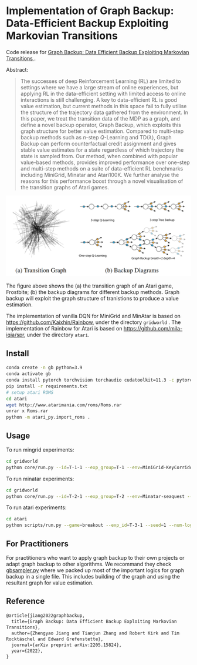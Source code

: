 # Implementation of Graph Backup: Data-Efficient Backup Exploiting Markovian Transitions 
Code release for [Graph Backup: Data Efficient Backup Exploiting Markovian Transitions ](https://arxiv.org/abs/2205.15824).

Abstract:
> The successes of deep Reinforcement Learning (RL) are limited to settings where we have a large stream of online experiences, but applying RL in the data-efficient setting with limited access to online interactions is still challenging. A key to data-efficient RL is good value estimation, but current methods in this space fail to fully utilise the structure of the trajectory data gathered from the environment. In this paper, we treat the transition data of the MDP as a graph, and define a novel backup operator, Graph Backup, which exploits this graph structure for better value estimation. Compared to multi-step backup methods such as $n$-step $Q$-Learning and TD($\lambda$), Graph Backup can perform counterfactual credit assignment and gives stable value estimates for a state regardless of which trajectory the state is sampled from. Our method, when combined with popular value-based methods, provides improved performance over one-step and multi-step methods on a suite of data-efficient RL benchmarks including MiniGrid, Minatar and Atari100K. We further analyse the reasons for this performance boost through a novel visualisation of the transition graphs of Atari games. 

![introimg](img/intro.png)

The figure above shows the (a) the transition graph of an Atari game, Frostbite; (b) the backup diagrams for different backup methods. Graph backup will exploit the graph structure of tranistions to produce a value estimation.


The implementation of vanilla DQN for MiniGrid and MinAtar is based on https://github.com/Kaixhin/Rainbow, under the directory `gridworld` .
The implementation of Rainbow for Atari is based on https://github.com/mila-iqia/spr, under the directory `atari`.

## Install
```bash
conda create -n gb python=3.9
conda activate gb
conda install pytorch torchvision torchaudio cudatoolkit=11.3 -c pytorch
pip install -r requirements.txt
# setup atari ROMS
cd atari
wget http://www.atarimania.com/roms/Roms.rar
unrar x Roms.rar
python -m atari_py.import_roms .
```

## Usage

To run mingrid experiments:

```bash
cd gridworld
python core/run.py --id=T-1-1 --exp_group=T-1 --env=MiniGrid-KeyCorridorS3R1-v0 --num_steps 100000 --seed=1 --disable_noisy --disable_dist --priority-exponent=0.0 --disable_duelling --disable_noisy --distill_steps=1 --buffer_sample=uniform --initialization=distilled --multi-step=10 --backup_target=graph-limited --buffer_key=transition --branching_limit=50 --backup_target_update --discount=0.95 --learning-rate=0.001
```

To run minatar experiments:
```bash
cd gridworld
python core/run.py --id=T-2-1 --exp_group=T-2 --env=Minatar-seaquest --num_steps 100000 --seed=1 --disable_noisy --disable_dist --priority-exponent=0.0 --disable_duelling --disable_noisy --distill_steps=1 --buffer_sample=uniform --initialization=distilled --multi-step=5 --backup_target=graph-limited --buffer_key=transition --branching_limit=20 --backup_target_update --hidden-size=256 --learning-rate=0.000065 --learn-start=1600 --target-update=8000 --replay-frequency=4
```

To run atari experiments:
```bash
cd atari 
python scripts/run.py --game=breakout --exp_id=T-3-1 --seed=1 --num-logs=10 --spr=0 --backup=graph --augmentation none --target-augmentation 0 --momentum-tau 0.01 --n-step=10 --breath=10 --architecture=spr --learning_rate=0.0001 --limit_sample_method=uniform
```

## For Practitioners
For practitioners who want to apply graph backup to their own projects or adapt graph backup to other algorithms. We recommand they check [gbsampler.py](https://github.com/ZhengyaoJiang/graphbackup/blob/main/atari/src/gbsampler.py) where we packed up most of the important logics for graph backup in a single file.
This includes building of the graph and using the resultant graph for value estimation.

## Reference
```
@article{jiang2022graphbackup,
  title={Graph Backup: Data Efficient Backup Exploiting Markovian Transitions},
  author={Zhengyao Jiang and Tianjun Zhang and Robert Kirk and Tim Rocktäschel and Edward Grefenstette},
  journal={arXiv preprint arXiv:2205.15824},
  year={2022},
}
```
